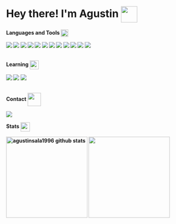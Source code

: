 <h1><b>Hey there! I'm Agustin <img src="https://media.giphy.com/media/hVa6t0WpoDOk7Pxb7l/giphy.gif" width="44" align="center"></h1>
<div>
<b>

 **Languages and Tools** <img src="https://media2.giphy.com/media/QssGEmpkyEOhBCb7e1/giphy.gif?cid=ecf05e47a0n3gi1bfqntqmob8g9aid1oyj2wr3ds3mg700bl&rid=giphy.gif" width="20px" align="center">
    
   <img src="https://img.shields.io/badge/html5-%23E34F26.svg?style=for-the-badge&logo=html5&logoColor=white"/>
   <img src="https://img.shields.io/badge/css3-%231572B6.svg?style=for-the-badge&logo=css3&logoColor=white"/>
   <img src="https://img.shields.io/badge/javascript-%23323330.svg?style=for-the-badge&logo=javascript&logoColor=%23F7DF1E"/>
   <img src="https://img.shields.io/badge/node.js-6DA55F?style=for-the-badge&logo=node.js&logoColor=white"/>
   <img src="https://img.shields.io/badge/NPM-%23CB3837.svg?style=for-the-badge&logo=npm&logoColor=white"/>
   <img src="https://img.shields.io/badge/vite-%23646CFF.svg?style=for-the-badge&logo=vite&logoColor=white"/>
   <img src="https://img.shields.io/badge/git-%23F05033.svg?style=for-the-badge&logo=git&logoColor=white"/>
   <img src="https://img.shields.io/badge/github-%23121011.svg?style=for-the-badge&logo=github&logoColor=white"/>
   <img src="https://img.shields.io/badge/firebase-%23039BE5.svg?style=for-the-badge&logo=firebase"/>
   <img src="https://img.shields.io/badge/netlify-%23000000.svg?style=for-the-badge&logo=netlify&logoColor=#00C7B7"/>
   <img src="https://img.shields.io/badge/Trello-%23026AA7.svg?style=for-the-badge&logo=Trello&logoColor=white"/>
   <img src="https://img.shields.io/badge/Gimp-657D8B?style=for-the-badge&logo=gimp&logoColor=FFFFFF"/><br>
   
<br>

 **Learning** <img src="https://media.giphy.com/media/hS3IR40sIwRl6zUyrQ/giphy.gif" width="24px" align="center"> 

   <img src="https://img.shields.io/badge/blender-%23F5792A.svg?style=for-the-badge&logo=blender&logoColor=white"/>
   <img src="https://img.shields.io/badge/unity-%23000000.svg?style=for-the-badge&logo=unity&logoColor=white"/>
   <img src="https://img.shields.io/badge/mysql-4479A1.svg?style=for-the-badge&logo=mysql&logoColor=white"/> <br>
   
<br>

 **Contact** <img src='https://raw.githubusercontent.com/ShahriarShafin/ShahriarShafin/main/Assets/handshake.gif' width="36px" align="center">
  
   <a href="mailto:agustinsala1996@gmail.com"><img src="https://img.shields.io/badge/gmail-%23D14836.svg?&style=for-the-badge&logo=gmail&logoColor=white"/></a> <br>


 **Stats** <img src="https://media.giphy.com/media/iY8CRBdQXODJSCERIr/giphy.gif" width="25px" align="center">
 
<a href="https://github.com/agustinsala1996"><img align="center" src="https://github-readme-stats.vercel.app/api?username=agustinsala1996&count_private=true&hide=stars&show_icons=true&theme=dark&line_height=27"  alt="agustinsala1996 github stats" height="220px"/></a>
<a href="https://github.com/agustinsala1996"><img align="center" src="https://github-readme-stats.vercel.app/api/top-langs/?username=agustinsala1996&show_icons=true&theme=dark&langs_count=8&count_private=true&card_width=280" height="220px"/></a>


<br>
</b>

</div>
